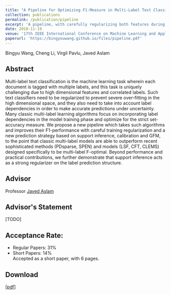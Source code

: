 ```yaml
---
title: "A Pipeline for Optimizing F1-Measure in Multi-Label Text Classification"
collection: publications
permalink: /publication/pipeline
excerpt: 'A pipeline, with carefully regularizing both features during training and label structure during prediction, was proposed to optimize the F1-measure in the text multi-label classification.'
date: 2018-11-19
venue: '17th IEEE International Conference on Machine Learning and Applications, Orlando, FL, USA'
paperurl: 'https://bingyouwang.github.io/files/pipeline.pdf'
---
```

Bingyu Wang, Cheng Li, Virgil Pavlu, Javed Aslam


Abstract
------
Multi-label text classification is the machine learning task wherein each document is tagged with multiple labels, and this task is uniquely challenging due to high dimensional features and correlated labels. Such text classifiers need to be regularized to prevent severe over-fitting in the high dimensional space, and they also need to take into account label dependencies in order to make accurate predictions under uncertainty. Many classic multi-label learning algorithms focus on incorporating label dependencies in the model training phase and optimize for the strict set-accuracy measure. We propose a new pipeline which takes such algorithms and improves their F1-performance with careful training regularization and a new prediction strategy based on support inference, calibration and GFM, to the point that classic multi-label models are able to outperform recent sophisticated methods (PDsparse, SPEN) and models (LSF, CFT, CLEMS) designed specifically to be multi-label F-optimal. Beyond performance and practical contributions, we further demonstrate that support inference acts as a strong regularizer on the label prediction structure.

Advisor
------
Professor [Javed Aslam](http://www.ccs.neu.edu/home/jaa/)

Advisor's Statement
------
[TODO]

Acceptance Rate:
------
* Regular Papers: 31%  
* Short Papers:   14%  
Accepted as a short paper, with 6 pages.   

Download
------
[[pdf](http://bingyouwang.github.io/files/pipeline.pdf)]

<!-- Recommended citation: Your Name, You. (2015). "Paper Title Number 3." <i>Journal 1</i>. 1(3). -->